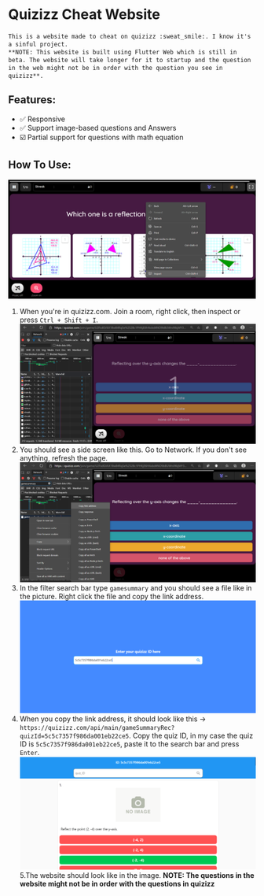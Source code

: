 # Quizizz Cheat Website

    This is a website made to cheat on quizizz :sweat_smile:. I know it's a sinful project. 
    **NOTE: This website is built using Flutter Web which is still in beta. The website will take longer for it to startup and the question in the web might not be in order with the question you see in quizizz**.
## Features:
- :white_check_mark: Responsive
- :white_check_mark: Support image-based questions and Answers 
- :ballot_box_with_check: Partial support for questions with math equation
## How To Use:
![](assets/guide1.png)
1. When you're in quizizz.com. Join a room, right click, then inspect or press `Ctrl + Shift + I`.
![](assets/guide2.png)
2. You should see a side screen like this. Go to Network. If you don't see anything, refresh the page.
![](assets/guide3.png)
3. In the filter search bar type `gamesummary` and you should see a file like in the picture. Right click the file and copy the link address.
![](assets/guide4.png) 
4. When you copy the link address, it should look like this -> `https://quizizz.com/api/main/gameSummaryRec?quizId=5c5c7357f986da001eb22ce5`. Copy the quiz ID, in my case the quiz ID is `5c5c7357f986da001eb22ce5`, paste it to the search bar and press `Enter`.
![](assets/guide5.png)
5.The website should look like in the image. 
**NOTE: The questions in the website might not be in order with the questions in quizizz**



